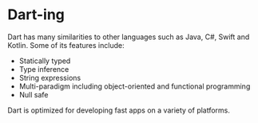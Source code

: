 # Dart-ing

Dart has many similarities to other languages such as Java, C#, Swift and Kotlin. Some of its features include:

<ul>
<li>Statically typed</li>
<li>Type inference</li>
<li>String expressions</li>
<li>Multi-paradigm including object-oriented and functional programming</li>
<li>Null safe</li>  
</ul>

Dart is optimized for developing fast apps on a variety of platforms.
